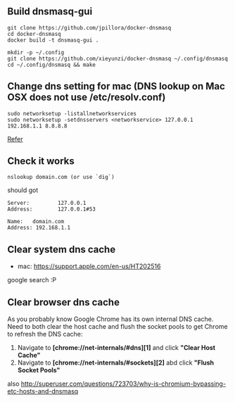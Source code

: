 Build dnsmasq-gui
-----------------

    git clone https://github.com/jpillora/docker-dnsmasq
    cd docker-dnsmasq
    docker build -t dnsmasq-gui .

    mkdir -p ~/.config
    git clone https://github.com/xieyunzi/docker-dnsmasq ~/.config/dnsmasq
    cd ~/.config/dnsmasq && make

Change dns setting for mac (DNS lookup on Mac OSX does not use /etc/resolv.conf)
--------------------------------------------------------------------------------

    sudo networksetup -listallnetworkservices
    sudo networksetup -setdnsservers <networkservice> 127.0.0.1 192.168.1.1 8.8.8.8

[Refer](http://serverfault.com/questions/478534/how-is-dns-lookup-configured-for-osx-mountain-lion)

Check it works
--------------

    nslookup domain.com (or use `dig`)

should got

    Server:         127.0.0.1
    Address:        127.0.0.1#53

    Name:   domain.com
    Address: 192.168.1.1

Clear system dns cache
----------------------

- mac: https://support.apple.com/en-us/HT202516

google search :P

Clear browser dns cache
-----------------------

As you probably know Google Chrome has its own internal DNS cache.
Need to both clear the host cache and flush the socket pools to get Chrome to refresh the DNS cache:

1. Navigate to **[chrome://net-internals/#dns][1]** and click **"Clear Host Cache"**
2. Navigate to **[chrome://net-internals/#sockets][2]** abd click **"Flush Socket Pools"**

also http://superuser.com/questions/723703/why-is-chromium-bypassing-etc-hosts-and-dnsmasq
